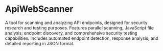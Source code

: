 # ApiWebScanner
A tool for scanning and analyzing API endpoints, designed for security research and testing purposes. Features parallel scanning, JavaScript file analysis, endpoint discovery, and comprehensive security testing capabilities. Includes automated endpoint detection, response analysis, and detailed reporting in JSON format.
